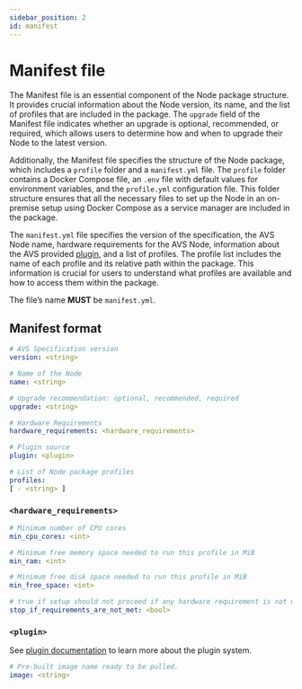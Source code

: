 ```yaml
---
sidebar_position: 2
id: manifest
---
```


# Manifest file

The Manifest file is an essential component of the Node package structure. It provides crucial information about the Node version, its name, and the list of profiles that are included in the package. The `upgrade` field of the Manifest file indicates whether an upgrade is optional, recommended, or required, which allows users to determine how and when to upgrade their Node to the latest version.

Additionally, the Manifest file specifies the structure of the Node package, which includes a `profile` folder and a `manifest.yml` file. The `profile` folder contains a Docker Compose file, an `.env` file with default values for environment variables, and the `profile.yml` configuration file. This folder structure ensures that all the necessary files to set up the Node in an on-premise setup using Docker Compose as a service manager are included in the package.

The `manifest.yml` file specifies the version of the specification, the AVS Node name, hardware requirements for the AVS Node, information about the AVS provided [plugin](#plugin), and a list of profiles. The profile list includes the name of each profile and its relative path within the package. This information is crucial for users to understand what profiles are available and how to access them within the package.

The file’s name **MUST** be `manifest.yml`.

## Manifest format

```yaml
# AVS Specification version
version: <string>

# Name of the Node
name: <string>

# Upgrade recommendation: optional, recommended, required
upgrade: <string>

# Hardware Requirements
hardware_requirements: <hardware_requirements>

# Plugin source
plugin: <plugin>

# List of Node package profiles
profiles:
[ - <string> ]
```

### `<hardware_requirements>`

```yaml
# Minimum number of CPU cores
min_cpu_cores: <int>

# Minimum free memory space needed to run this profile in MiB
min_ram: <int>

# Minimum free disk space needed to run this profile in MiB
min_free_space: <int>

# true if setup should not proceed if any hardware requirement is not met
stop_if_requirements_are_not_met: <bool>
```

### `<plugin>`

See [plugin documentation](/docs/plugin/intro) to learn more about the plugin system.

```yaml
# Pre-built image name ready to be pulled.
image: <string>
```
